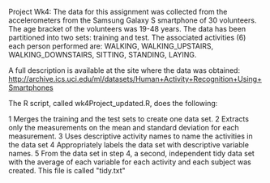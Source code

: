 Project Wk4: The data for this assignment was collected from the 
accelerometers from the Samsung Galaxy S smartphone of 30 volunteers. The 
age bracket of the volunteers was 19-48 years. The data has been partitioned 
into two sets: training and test. 
The associated activities (6) each person performed are: 
WALKING, WALKING_UPSTAIRS, WALKING_DOWNSTAIRS, SITTING, 
STANDING, LAYING. 

A full description is available at the site where the data was obtained:
http://archive.ics.uci.edu/ml/datasets/Human+Activity+Recognition+Using+Smartphones

The R script, called wk4Project_updated.R, does the following:

1 Merges the training and the test sets to create one data set.
2 Extracts only the measurements on the mean and standard deviation for each 
  measurement. 
3 Uses descriptive activity names to name the activities in the
  data set 
4 Appropriately labels the data set with descriptive variable names.
5 From the data set in step 4, a second, independent tidy data set 
  with the average of each variable for each activity and each subject was
  created. This file is called "tidy.txt"

